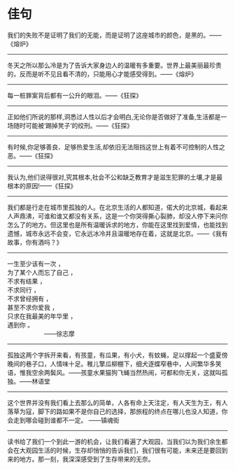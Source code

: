 # 佳句

我们的失败不是证明了我们的无能，而是证明了这座城市的颜色，是黑的。——《熔炉》

----------

冬天之所以那么冷是为了告诉大家身边人的温暖有多重要。世界上最美丽最珍贵的，反而是听不见且看不清的，只能用心才能感受得到。——《熔炉》

----------

每一桩罪案背后都有一公升的眼泪。——《狂探》

----------

正如他们所说的那样,洞悉过人性以后才会明白,无论你是否做好了准备,生活都是一场随时可能被‘踢掉凳子’的绞刑。——《狂探》

----------

有时候,你足够善良、足够热爱生活,却依旧无法阻挡这世上有着不可控制的人性之恶。——《狂探》

----------

我认为,他们说得很对,究其根本,社会不公和缺乏教育才是滋生犯罪的土壤,才是最根本的原因!——《狂探》

----------

我们都是行走在城市里孤独的人。在北京生活的人都知道，偌大的北京城，看起来人声鼎沸，可谁和谁又都没有关系，这是一个你哭得撕心裂肺，却没人停下来问你怎么了的地方。但这里也是所有温暖诉求的地方，你能在这里找到爱情，也能找到遗憾，城市永远不会变，它永远冰冷并且温暖地存在着，这就是北京。——《我有故事，你有酒吗？》

----------

一生至少该有一次 ，<br>
为了某个人而忘了自己 ，<br>
不求有结果 ，<br>
不求同行 ，<br>
不求曾经拥有 ，<br>
甚至不求你爱我 ，<br>
只求在我最美的年华里 ，<br>
遇到你 。<br>
&emsp;&emsp;&emsp;&emsp;&emsp;&emsp;——徐志摩

----------

孤独这两个字拆开来看，有孩童，有瓜果，有小犬，有蚊蝇，足以撑起一个盛夏傍晚间的巷子口，人情味十足。稚儿擎瓜柳棚下，细犬逐蝶窄巷中，人间繁华多笑语，惟我空余两鬓风。——孩童水果猫狗飞蝇当然热闹，可都和你无关，这就叫孤独。——林语堂

----------

这个世界并没有我们看上去那么的简单，人各有命上天注定，有人天生为王，有人落草为寇，脚下的路如果不是你自己的选择，那旅程的终点在哪儿也没人知道，你会走到哪会碰到谁都不一定。 ——镇魂街

----------

读书给了我们一个到此一游的机会，让我们看遍了大观园，当我们以为我们余生都会在大观园生活的时候，生存却悄悄的告诉我们，我们很有可能，未来还是要回到来的地方。那一刻，我深深感受到了生存带来的无奈。
                                                       

                  
                                              